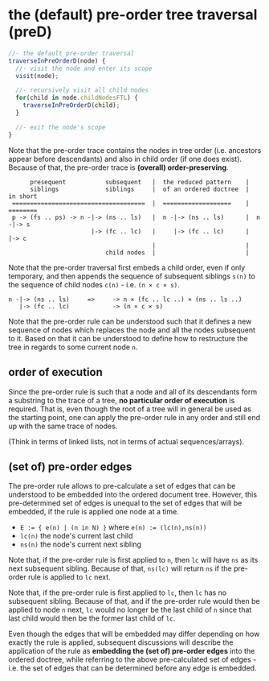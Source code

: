
<!-- ======================================================================= -->
# the (default) pre-order tree traversal (preD)

```js
//- the default pre-order traversal
traverseInPreOrderD(node) {
  //- visit the node and enter its scope
  visit(node);

  //- recursively visit all child nodes
  for(child in node.childNodesFTL) {
    traverseInPreOrderD(child);
  }

  //- exit the node's scope
}
```

Note that the pre-order trace contains the nodes in tree order (i.e. ancestors
appear before descendants) and also in child order (if one does exist). Because
of that, the pre-order trace is **(overall) order-preserving**.

```
      presequent           subsequent   |  the reduced pattern    |
      siblings             siblings     |  of an ordered doctree  |  in short
 =====================================  |  ===================    |  ========
 p -> (fs .. ps) -> n -|-> (ns .. ls)   |  n -|-> (ns .. ls)      |  n -|-> s
                       |-> (fc .. lc)   |     |-> (fc .. lc)      |     |-> c
                                        |                         |
                           child nodes  |                         |
```

Note that the pre-order traversal first embeds a child order, even if only
temporary, and then appends the sequence of subsequent siblings `s(n)` to
the sequence of child nodes `c(n)` - i.e. `(n × c × s)`.

```
n -|-> (ns .. ls)     =>     -> n × (fc .. lc ..) × (ns .. ls ..)
   |-> (fc .. lc)            -> (n × c × s)
```

Note that the pre-order rule can be understood such that it defines a new
sequence of nodes which replaces the node and all the nodes subsequent to it.
Based on that it can be understood to define how to restructure the tree in
regards to some current node `n`.

<!-- ======================================================================= -->
## order of execution

Since the pre-order rule is such that a node and all of its descendants form
a substring to the trace of a tree, **no particular order of execution** is
required. That is, even though the root of a tree will in general be used as
the starting point, one can apply the pre-order rule in any order and still
end up with the same trace of nodes.

(Think in terms of linked lists, not in terms of actual sequences/arrays).

<!-- ======================================================================= -->
## (set of) pre-order edges

The pre-order rule allows to pre-calculate a set of edges that can be understood
to be embedded into the ordered document tree. However, this pre-determined set
of edges is unequal to the set of edges that will be embedded, if the rule is
applied one node at a time.

* `E := { e(n) | (n in N) }` where `e(n) := (lc(n),ns(n))`
* `lc(n)` the node's current last child
* `ns(n)` the node's current next sibling

Note that, if the pre-order rule is first applied to `n`, then `lc` will have
`ns` as its next subsequent sibling. Because of that, `ns(lc)` will return `ns`
if the pre-order rule is applied to `lc` next.

Note that, if the pre-order rule is first applied to `lc`, then `lc` has no
subsequent sibling. Because of that, and if the pre-order rule would then be
applied to node `n` next, `lc` would no longer be the last child of `n` since
that last child would then be the former last child of `lc`.

Even though the edges that will be embedded may differ depending on how exactly
the rule is applied, subsequent discussions will describe the application of
the rule as **embedding the (set of) pre-order edges** into the ordered doctree,
while referring to the above pre-calculated set of edges - i.e. the set of edges
that can be determined before any edge is embedded.

